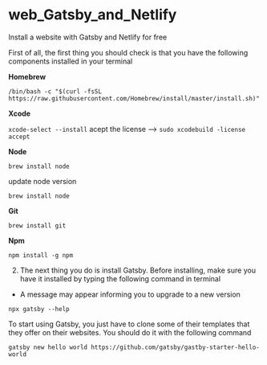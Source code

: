 # web_Gatsby_and_Netlify
Install a website with Gatsby and Netlify for free

First of all, the first thing you should check is that you have the following components installed in your terminal

**Homebrew**

`/bin/bash -c "$(curl -fsSL https://raw.githubusercontent.com/Homebrew/install/master/install.sh)"`

**Xcode**

`xcode-select --install`
acept the license --> `sudo xcodebuild -license accept`

**Node**

`brew install node`

update node version

`brew install node`

**Git**

`brew install git`

**Npm**

`npm install -g npm`

2. The next thing you do is install Gatsby. Before installing, make sure you have it installed by typing the following command in terminal
* A message may appear informing you to upgrade to a new version

`npx gatsby --help`

To start using Gatsby, you just have to clone some of their templates that they offer on their websites. You should do it with the following command

`gatsby new hello world https://github.com/gatsby/gastby-starter-hello-world`
